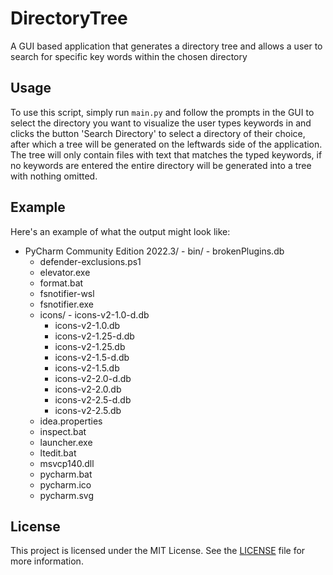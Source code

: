 # DirectoryTree

A GUI based application that generates a directory tree and allows a user to search for specific key words within the chosen directory

## Usage

To use this script, simply run `main.py` and follow the prompts in the GUI to select the directory you want to visualize
the user types keywords in and clicks the button 'Search Directory' to select a directory of their choice, after which a
tree will be generated on the leftwards side of the application. The tree will only contain files with text that matches the typed
keywords, if no keywords are entered the entire directory will be generated into a tree with nothing omitted.

## Example

Here's an example of what the output might look like:

- PyCharm Community Edition 2022.3/  - bin/    - brokenPlugins.db
    - defender-exclusions.ps1
    - elevator.exe
    - format.bat
    - fsnotifier-wsl
    - fsnotifier.exe
    - icons/      - icons-v2-1.0-d.db
      - icons-v2-1.0.db
      - icons-v2-1.25-d.db
      - icons-v2-1.25.db
      - icons-v2-1.5-d.db
      - icons-v2-1.5.db
      - icons-v2-2.0-d.db
      - icons-v2-2.0.db
      - icons-v2-2.5-d.db
      - icons-v2-2.5.db
    - idea.properties
    - inspect.bat
    - launcher.exe
    - ltedit.bat
    - msvcp140.dll
    - pycharm.bat
    - pycharm.ico
    - pycharm.svg

## License

This project is licensed under the MIT License. See the [LICENSE](https://github.com/Dsarken/DirectoryTree/blob/main/LICENSE) file for more information.

